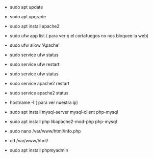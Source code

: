 - sudo apt update 

- sudo apt upgrade

- sudo apt install apache2

- sudo ufw app list ( para ver q el cortafuegos no nos bloquee la web)

- sudo ufw allow 'Apache'

- sudo service ufw status

- sudo service ufw restart

- sudo service ufw status 

- sudo service apache2 restart

- sudo service apache2 status

- hostname -I  ( para ver nuestra ip)

- sudo apt install mysql-server mysql-client php-mysql

- sudo apt install php libapache2-mod-php php-mysql

- sudo nano /var/www/html/info.php

- cd /var/www/html/

- sudo apt install phpmyadmin
